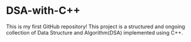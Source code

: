# DSA-with-C++
This is my first GitHub repository! This project is a structured and ongoing collection of Data Structure and Algorithm(DSA) implemented using C++.

